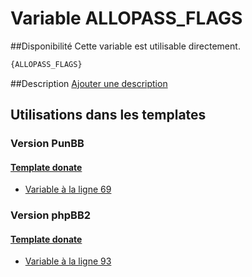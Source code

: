 # Variable ALLOPASS_FLAGS

##Disponibilité
Cette variable est utilisable directement.

```html
{ALLOPASS_FLAGS}
```

##Description
[Ajouter une description](https://fa-tvars.appspot.com/var/ALLOPASS_FLAGS)

## Utilisations dans les templates

### Version PunBB

#### [Template donate](punbb/donate.md#readme)
* [Variable &agrave; la ligne 69](../punbb/donate.tpl#L69)

### Version phpBB2

#### [Template donate](subsilver/donate.md#readme)
* [Variable &agrave; la ligne 93](../subsilver/donate.tpl#L93)